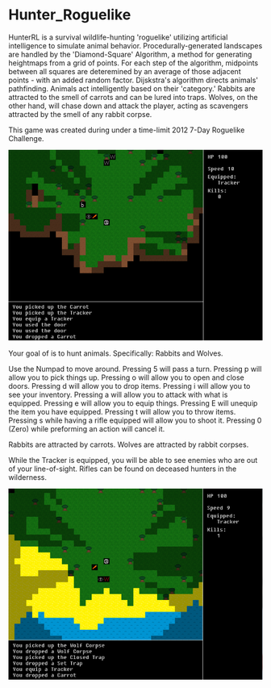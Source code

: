 # Hunter_Roguelike
HunterRL is a survival wildlife-hunting 'roguelike' utilizing artificial intelligence to simulate animal behavior. Procedurally-generated landscapes are handled by the 'Diamond-Square' Algorithm, a method for generating heightmaps from a  grid of points. For each step of the algorithm, midpoints between all squares are deteremined by an average of those adjacent points - with an added random factor. Dijskstra's algorithm directs animals' pathfinding. Animals act intelligently based on their 'category.' Rabbits are attracted to the smell of carrots and can be lured into traps. Wolves, on the other hand, will chase down and attack the player, acting as scavengers attracted by the smell of any rabbit corpse.

This game was created during under a time-limit 2012 7-Day Roguelike Challenge.

![Alt text](/Screenshots/HunterRL_3.png?raw=true "Cover")

Your goal of is to hunt animals. 
Specifically: Rabbits and Wolves.

Use the Numpad to move around.
Pressing 5 will pass a turn.
Pressing p will allow you to pick things up.
Pressing o will allow you to open and close doors.
Pressing d will allow you to drop items.
Pressing i will allow you to see your inventory.
Pressing a will allow you to attack with what is equipped.
Pressing e will allow you to equip things.
Pressing E will unequip the item you have equipped.
Pressing t will allow you to throw items.
Pressing s while having a rifle equipped will allow you to shoot it.
Pressing 0 (Zero) while preforming an action will cancel it.

Rabbits are attracted by carrots.
Wolves are attracted by rabbit corpses.

While the Tracker is equipped, you will be able to see enemies who are out of your line-of-sight.
Rifles can be found on deceased hunters in the wilderness.

![Alt text](/Screenshots/HunterRL_2.png?raw=true "Cover")
